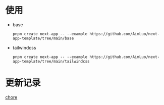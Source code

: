 # 使用

- base

  ```shell
  pnpm create next-app -- --example https://github.com/AimLuo/next-app-template/tree/main/base
  ```

- tailwindcss

  ```shell
  pnpm create next-app -- --example https://github.com/AimLuo/next-app-template/tree/main/tailwindcss
  ```

# 更新记录

[chore](./docs/chore.md)
